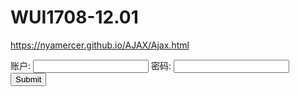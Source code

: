 # WUI1708-12.01
https://nyamercer.github.io/AJAX/Ajax.html
<!doctype html>
<html lang="en">
<head>
    <meta charset="UTF-8">
    <meta name="viewport"
          content="width=device-width, user-scalable=no, initial-scale=1.0, maximum-scale=1.0, minimum-scale=1.0">
    <meta http-equiv="X-UA-Compatible" content="ie=edge">
    <title>Document</title>
</head>
<body>
<form action="" method="get">
    <label >
        账户: <input class="user" type="text" name="user">
        密码: <input class="pass" type="password" name="pass">
    </label>
    <input type="submit">
</form>
</body>
</html>
<script>
    function AJAX(fn) {
        let url = fn.url;
        let type = fn.type;
        let data = fn.data;
        let async = fn.async;

        if (data instanceof Object) {
            let str = ``
            for (var i in data) {
                str += i + `=` + data[i]
                data = str.slice(0, -1);
            }
        }
        let ajax = window.XMLHttpRequest ? new XMLHttpRequest() : new ActiveXObject();
        if (type == "get") {
            ajax.open(type, url + "?" + data, async);
            ajax.send();
        }
    }
    let submit = document.querySelector("input[type=submit]");
    let user = document.querySelector(".user");
    let pass = document.querySelector(".pass");
    submit.onclick = function (e) {
        e.preventDefault();
        AJAX({
            url: "index.php",
            type: "post",
            async: "true",
            dataType: "text",
            data: `user=${user.value}&pass=${pass.value}`,
            success: function (val) {
                console.log(val)
            }
        });
    }
</script>
